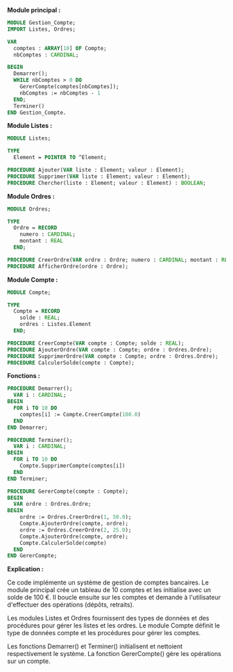 **Module principal :**

```modula-2
MODULE Gestion_Compte;
IMPORT Listes, Ordres;

VAR
  comptes : ARRAY[10] OF Compte;
  nbComptes : CARDINAL;

BEGIN
  Demarrer();
  WHILE nbComptes > 0 DO
    GererCompte(comptes[nbComptes]);
    nbComptes := nbComptes - 1
  END;
  Terminer()
END Gestion_Compte.
```

**Module Listes :**

```modula-2
MODULE Listes;

TYPE
  Element = POINTER TO ^Element;

PROCEDURE Ajouter(VAR liste : Element; valeur : Element);
PROCEDURE Supprimer(VAR liste : Element; valeur : Element);
PROCEDURE Chercher(liste : Element; valeur : Element) : BOOLEAN;
```

**Module Ordres :**

```modula-2
MODULE Ordres;

TYPE
  Ordre = RECORD
    numero : CARDINAL;
    montant : REAL
  END;

PROCEDURE CreerOrdre(VAR ordre : Ordre; numero : CARDINAL; montant : REAL);
PROCEDURE AfficherOrdre(ordre : Ordre);
```

**Module Compte :**

```modula-2
MODULE Compte;

TYPE
  Compte = RECORD
    solde : REAL;
    ordres : Listes.Element
  END;

PROCEDURE CreerCompte(VAR compte : Compte; solde : REAL);
PROCEDURE AjouterOrdre(VAR compte : Compte; ordre : Ordres.Ordre);
PROCEDURE SupprimerOrdre(VAR compte : Compte; ordre : Ordres.Ordre);
PROCEDURE CalculerSolde(compte : Compte);
```

**Fonctions :**

```modula-2
PROCEDURE Demarrer();
  VAR i : CARDINAL;
BEGIN
  FOR i TO 10 DO
    comptes[i] := Compte.CreerCompte(100.0)
  END
END Demarrer;

PROCEDURE Terminer();
  VAR i : CARDINAL;
BEGIN
  FOR i TO 10 DO
    Compte.SupprimerCompte(comptes[i])
  END
END Terminer;

PROCEDURE GererCompte(compte : Compte);
BEGIN
  VAR ordre : Ordres.Ordre;
BEGIN
    ordre := Ordres.CreerOrdre(1, 50.0);
    Compte.AjouterOrdre(compte, ordre);
    ordre := Ordres.CreerOrdre(2, 25.0);
    Compte.AjouterOrdre(compte, ordre);
    Compte.CalculerSolde(compte)
  END
END GererCompte;
```

**Explication :**

Ce code implémente un système de gestion de comptes bancaires. Le module principal crée un tableau de 10 comptes et les initialise avec un solde de 100 €. Il boucle ensuite sur les comptes et demande à l'utilisateur d'effectuer des opérations (dépôts, retraits).

Les modules Listes et Ordres fournissent des types de données et des procédures pour gérer les listes et les ordres. Le module Compte définit le type de données compte et les procédures pour gérer les comptes.

Les fonctions Demarrer() et Terminer() initialisent et nettoient respectivement le système. La fonction GererCompte() gère les opérations sur un compte.